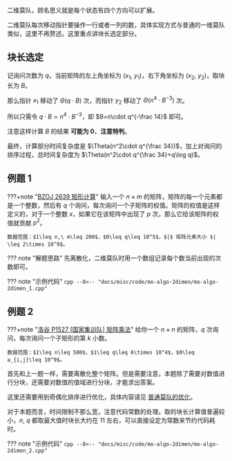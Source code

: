 二维莫队，顾名思义就是每个状态有四个方向可以扩展。

二维莫队每次移动指针要操作一行或者一列的数，具体实现方式与普通的一维莫队类似，这里不再赘述。这里重点讲块长选定部分。

## 块长选定

记询问次数为 $q$，当前矩阵的左上角坐标为 $(x_1,\ y_1)$，右下角坐标为 $(x_2,\ y_2)$，取块长为 $B$。

那么指针 $x_1$ 移动了 $\Theta(q\cdot B)$ 次，而指针 $y_2$ 移动了 $\Theta(n^4\cdot B^{-3})$ 次。

所以只需令 $q\cdot B=n^4\cdot B^{-3}$，即 $B=n\cdot q^{-\frac 14}$ 即可。

注意这样计算 $B$ 的结果 **可能为 $0$**，**注意特判**。

最终，计算部分时间复杂度是 $\Theta(n^2\cdot q^{\frac 34})$，加上对询问的排序过程，总时间复杂度为 $\Theta(n^2\cdot q^{\frac 34}+q\log q)$。

## 例题 1

???+note "[BZOJ 2639 矩形计算](https://hydro.ac/d/bzoj/p/2639)"
    输入一个 $n\times m$ 的矩阵，矩阵的每一个元素都是一个整数，然后有 $q$ 个询问，每次询问一个子矩阵的权值。矩阵的权值是这样定义的，对于一个整数 $x$，如果它在该矩阵中出现了 $p$ 次，那么它给该矩阵的权值就贡献 $p^2$。

    数据范围：$1\leq n,\ m\leq 200$，$0\leq q\leq 10^5$，$|$ 矩阵元素大小 $| \leq 2\times 10^9$。

??? note "解题思路"
    先离散化，二维莫队时用一个数组记录每个数当前出现的次数即可。

??? note "示例代码"
    ```cpp
    --8<-- "docs/misc/code/mo-algo-2dimen/mo-algo-2dimen_1.cpp"
    ```

## 例题 2

???+note "[洛谷 P1527 [国家集训队] 矩阵乘法](https://www.luogu.com.cn/problem/P1527)"
    给你一个 $n\times n$ 的矩阵，$q$ 次询问，每次询问一个子矩形的第 $k$ 小数。

    数据范围：$1\leq n\leq 500$，$1\leq q\leq 6\times 10^4$，$0\leq a_{i,j}\leq 10^9$。

首先和上一题一样，需要离散化整个矩阵。但是需要注意，本题除了需要对数值进行分块，还需要对数值的值域进行分块，才能求出答案。

这里还需要用到奇偶化排序进行优化，具体内容请见 [普通莫队的优化](./mo-algo.md/#普通莫队的优化)。

对于本题而言，时间限制不那么宽，注意代码常数的处理。取的块长计算值普遍较小，$n,\ q$ 都取最大值时块长大约在 $11$ 左右，可以直接设定为常数来节约代码耗时。

??? note "示例代码"
    ```cpp
    --8<-- "docs/misc/code/mo-algo-2dimen/mo-algo-2dimen_2.cpp"
    ```